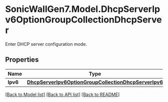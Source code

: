 # SonicWallGen7.Model.DhcpServerIpv6OptionGroupCollectionDhcpServer
Enter DHCP server configuration mode.

## Properties

Name | Type | Description | Notes
------------ | ------------- | ------------- | -------------
**Ipv6** | [**DhcpServerIpv6OptionGroupCollectionDhcpServerIpv6**](DhcpServerIpv6OptionGroupCollectionDhcpServerIpv6.md) |  | [optional] 

[[Back to Model list]](../README.md#documentation-for-models) [[Back to API list]](../README.md#documentation-for-api-endpoints) [[Back to README]](../README.md)

